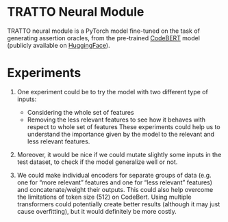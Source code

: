 # TRATTO Neural Module

TRATTO neural module is a PyTorch model fine-tuned on the task of generating assertion oracles, from the pre-trained 
[CodeBERT](https://huggingface.co/microsoft/codebert-base) model (publicly available on [HuggingFace](https://huggingface.co/)).

# Experiments

1. One experiment could be to try the model with two different type of inputs:
   * Considering the whole set of features
   * Removing the less relevant features to see how it behaves with respect to whole set of features
   These experiments could help us to understand the importance given by the model to the relevant and less relevant features.

2. Moreover, it would be nice if we could mutate slightly some inputs in the test dataset, 
   to check if the model generalize well or not. 

3. We could make individual encoders for separate groups of data (e.g. one for “more relevant” features and one 
   for “less relevant” features) and concatenate/weight their outputs. This could also help overcome the limitations of 
   token size (512) on CodeBert. Using multiple transformers could potentially create better results (although it may 
   just cause overfitting), but it would definitely be more costly.